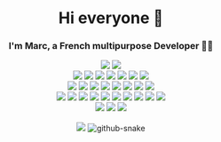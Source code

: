 <h1 align="center">Hi everyone 👋</h1>
<h3 align="center">I'm Marc, a French multipurpose Developer 👨‍💻</h3>  

<div align="center">

  [![](https://img.shields.io/static/v1?label=Website&message=arcaneum-lab.org&color=informational&logo=web)]([https://arcaneum-lab.org)
  [![](https://img.shields.io/badge/LinkedIn-0077B5?logo=linkedin&logoColor=white)](https://www.linkedin.com/in/marc-augereau-exc/)
  <br>
  ![](https://img.shields.io/badge/-HTML-%23E34F26?logo=html5&logoColor=white)
  ![](https://img.shields.io/badge/-CSS-%231572B6?logo=css3&logoColor=white)
  ![](https://img.shields.io/badge/-VB-%23512BD4?logo=visualbasic&logoColor=white)
  ![](https://img.shields.io/badge/-C-%23A8B9CC?logo=c&logoColor=black)
  ![](https://img.shields.io/badge/-C++-%2300599C?logo=cplusplus)
  ![](https://img.shields.io/badge/-C%23-%23512BD4?logo=csharp)
  ![](https://img.shields.io/badge/-Rust-orange?logo=rust)
  <br>
  ![](https://img.shields.io/badge/-LLVM-%23262D3A?logo=llvm)
  ![](https://img.shields.io/badge/-Blazor-%23512BD4?logo=blazor)
  ![](https://img.shields.io/badge/-Sass-%23CC6699?logo=sass&logoColor=white)
  ![](https://img.shields.io/badge/-Tailwind%20CSS-%2306B6D4?logo=tailwindcss&logoColor=white)
  ![](https://img.shields.io/badge/-WASM-%23654FF0?logo=webassembly&logoColor=white)
  ![](https://img.shields.io/badge/-MySQL-%234479A1?logo=mysql&logoColor=white)
  ![](https://img.shields.io/badge/-Redis-%23DC382D?logo=redis&logoColor=white)
  ![](https://img.shields.io/badge/-MongoDB-%2347A248?logo=mongodb&logoColor=white)
  <br>
  ![](https://img.shields.io/badge/-Github-%23181717?logo=github&logoColor=white)
  ![](https://img.shields.io/badge/-Windows-%230078D4?logo=windows&logoColor=white)
  ![](https://img.shields.io/badge/-Linux-%23FCC624?logo=linux&logoColor=black)
  ![](https://img.shields.io/badge/-Raspberry%20Pi-%23A22846?logo=raspberrypi&logoColor=white)
  ![](https://img.shields.io/badge/-7Zip-%23A8B9CC?logo=7Zip&logoColor=black)
  ![](https://img.shields.io/badge/-Docker-%232496ED?logo=docker&logoColor=white)
  ![](https://img.shields.io/badge/-VirtualBox-%23183A61?logo=virtualbox&logoColor=white)
  ![](https://img.shields.io/badge/-Proxmox-%23E57000?logo=proxmox&logoColor=white)
  ![](https://img.shields.io/badge/-Windows%20Terminal-%234D4D4D?logo=windowsterminal&logoColor=white)
  ![](https://img.shields.io/badge/-PowerShell-%235391FE?logo=powershell&logoColor=white)
  <br>
  ![](https://img.shields.io/badge/-Visual%20Studio-%235C2D91?logo=visualstudio&logoColor=white)
  ![](https://img.shields.io/badge/-VSCode-%23007ACC?logo=visualstudiocode&logoColor=white)
  ![](https://img.shields.io/badge/-VS%20Codium-%232F80ED?logo=vscodium&logoColor=white)
  <br><br>
  ![](https://github-readme-stats.vercel.app/api/top-langs/?username=Mihawka&layout=compact&theme=dark)
  <picture>
    <source media="(prefers-color-scheme: dark)" srcset="https://raw.githubusercontent.com/Mihawka/Mihawka/assets/github-contribution-grid-snake-dark.svg" />
    <source media="(prefers-color-scheme: light)" srcset="https://raw.githubusercontent.com/Mihawka/Mihawka/assets/github-contribution-grid-snake.svg" />
    <img alt="github-snake" src="github-snake.svg" />
  </picture>

</div>
